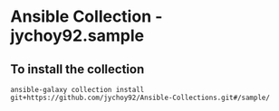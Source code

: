 # Ansible Collection - jychoy92.sample
## To install the collection
`ansible-galaxy collection install git+https://github.com/jychoy92/Ansible-Collections.git#/sample/`
